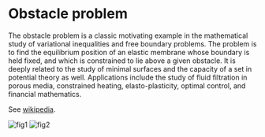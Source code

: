 # Obstacle problem

The obstacle problem is a classic motivating example in the mathematical study of variational inequalities and free boundary problems. The problem is to find the equilibrium position of an elastic membrane whose boundary is held fixed, and which is constrained to lie above a given obstacle. It is deeply related to the study of minimal surfaces and the capacity of a set in potential theory as well. Applications include the study of fluid filtration in porous media, constrained heating, elasto-plasticity, optimal control, and financial mathematics.

See [wikipedia](http://en.wikipedia.org/wiki/Obstacle_problem).

![fig1](https://rawgithub.com/daleroberts/obstacle-problem/master/figures/fig1-0.png)
![fig2](https://rawgithub.com/daleroberts/obstacle-problem/master/figures/fig2-0.png)
